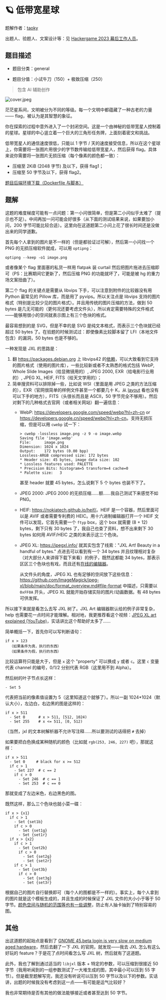 # 🪐 低带宽星球

题解作者：[taoky](https://github.com/taoky)

出题人、验题人、文案设计等：见 [Hackergame 2023 幕后工作人员](../../credits.pdf)。

## 题目描述

- 题目分类：general

- 题目分值：小试牛刀（150）+ 极致压缩（250）

> 包含 AI 辅助创作

![cover.jpeg](files/cover.jpeg)

茫茫星系间，文明被分为不同的等级。每一个文明中都蕴藏了一种古老的力量 —— flag，被认为是其智慧的象征。

你在探索的过程中意外进入了一个封闭空间。这是一个由神秘的低带宽星人控制着的星球。星球的中心竖立着一个巨大的三角形任务牌，上面刻着密文和挑战。

低带宽星人的通信速度很低，只能以 1 字节 / 天的速度接受信息，所以在这个星球上，你需要将一张图片用很少的字节数传输给低带宽星人，然后获得 flag。具体来说你需要将一张图片无损压缩（每个像素的颜色都一致）：

- 压缩至 2KiB (2048 字节) 及以下，获得 flag1；
- 压缩至 50 字节及以下，获得 flag2。

[题目后端环境下载（Dockerfile 与脚本）](files/image-compressor-backend.zip)

## 题解

这题的难度梯度可能有一点问题：第一小问很简单，但是第二小问似乎太难了（提示也不足）。中间再加一问可能会好很多（从下面的测试结果来说，如果要加小问，200 字节可能比较合适）。这里向在这道题第二小问上花了很长时间还是没做出来的同学道歉。

首先每个人拿到的图片是不一样的（但是都验证过可解），然后第一小问找一个 PNG 的无损压缩软件就成，可以用 `optipng`：

```
optipng --keep -o1 image.png
```

或者像某个 flag 里面塞的私货一样用 flatpak 装 curtail 然后把图片拖进去压缩即可（PS：比赛期间它更新了，然后压缩 PNG 的功能就坏了，可能是被 hg 的重力场文案扭曲了）。

第二个 flag 的关键点是需要从 libvips 下手，可以注意到附件的比较器没有用 Python 最常见的 Pillow 库，而是用了 pyvips。所以关注点是 libvips 支持的图片格式（特别是比较少见的图片格式）。并且用传统的图片压缩的方法，做到 50 bytes 是几无可能的（更何况还要考虑文件头），所以肯定需要特殊的文件格式——能够用很小的空间就表示图上有三个色块的格式。

最容易想到的是 SVG，但是不幸的是 SVG 是纯文本格式，而表示三个色块就已经超过 50 bytes 了。在验题的时候测试过：即使像素比较脚本留了 LFI（本地文件包含）的漏洞，50 bytes 也是不够的。

一种发现是 JXL 的思路是：

1. 翻 <https://packages.debian.org> 上 libvips42 的[依赖](https://packages.debian.org/bookworm/libvips42)，可以大致看到它支持的图片格式（使用的图片库），一些比较新或者不太熟悉的格式包括 WebP, Whole Slide Images（给显微镜用的）, JPEG 2000, EXR（给电影行业用的）, JPEG XL, HEIF, FITS（给天文学用的）；
2. 简单搜资料可以排除掉一些，比如说 WSI（里面是用 JPEG 之类的方法压缩的），EXR（官网很简单的样例文件甚至一个都要几十 K，从 [layout](https://openexr.com/en/latest/OpenEXRFileLayout.html) 看也没有可以下手的地方），FITS（头很长而且是 ASCII，50 字节完全不够用）。然后对剩下的几种格式去官网（或者相关网站）翻一遍信息：
    - WebP: <https://developers.google.com/speed/webp?hl=zh-cn> or <https://developers.google.cn/speed/webp?hl=zh-cn>。支持无损压缩，但是可以用 `cwebp` 试一下：
        ```
        > cwebp -lossless image.png -z 9 -o image.webp
        Saving file 'image.webp'
        File:      image.png
        Dimension: 1024 x 1024
        Output:    172 bytes (0.00 bpp)
        Lossless-ARGB compressed size: 172 bytes
        * Header size: 45 bytes, image data size: 102
        * Lossless features used: PALETTE
        * Precision Bits: histogram=5 transform=4 cache=0
        * Palette size:   3
        ```
        甚至 header 就要 45 bytes，怎么说剩下 5 个 bytes 也装不下了。
    - JPEG 2000: JPEG 2000 的无损压缩……额……我自己测试下来感觉不如 PNG。
    - HEIF: <https://nokiatech.github.io/heif/>。HEIF 是一个容器，然后里面可以是 AVIF 或者需要专利费的 HEIC。用十六进制编辑器打开一个 HEIF 文件可以发现，它首先需要一个 `ftyp` box，这个 box 就需要 (8 + 12) bytes，剩下只有 30 bytes 了，我自己也查了资料，想不出来剩下 30 bytes 如何用 AVIF/HEIC 之类的来表示这三个色块。
    - JPEG XL: <https://jpegxl.info/> 就其实包含了线索："JXL Art! Beauty in a handful of bytes." 点进去可以看到有一个 34 bytes 并且纹理相对复杂（对大部分人来讲得下载下来看）的例子，既然这都能 34 bytes，那表示区区三个色块也有戏，而且还有[在线的编辑器](https://jxl-art.surma.technology/)。
        
        从文件头的角度，JPEG XL 也有足够的空间放下这些信息：<https://github.com/ImageMagick/jpeg-xl/blob/main/doc/format_overview.md#file-format> 中描述，只需要以 `0xFF0A` 开头，JPEG XL 就能开始存储实际的图片/动画数据。有 48 bytes 可供发挥。
    
所以接下来就是看怎么去写 JXL 树了。JXL Art 编辑器默认给的例子非常复杂，help 也需要花一点时间才能理解。相对地，我更推荐看这个视频：[JPEG XL art explained (YouTube)](https://www.youtube.com/watch?v=FIG3I8Sp2qQ)，实话讲比这个帮助好太多了……

简单概括一下，首先你可以写判断语句：

```jxl
if x > 123
  （如果条件为真，执行的东西）
  （如果条件为假，执行的东西）
```

比较运算符只能是大于，但是 `x` 这个 "property" 可以换成 `y` 或者 `c`。这里 `c` 变量代表 channel 的编号，0/1/2 分别代表 RGB（这里用不到 Alpha）。

然后树的叶子节点长这样：

```jxl
- Set 5
```

代表把当前的像素值设置为 5（这里知道这个就够了）。所以一副 1024*1024（默认大小），左边白，右边黑的图是这样的：

```jxl
if x > 511
  - Set 0      # x > 511, [512, 1024)
  - Set 255    # x <= 511, [0, 512)
```

（当然，jxl 的文本树解析器不允许写注释……所以要测试的话得把 `#` 去掉）

如果要把白色换成某种随机的颜色（比如就 `rgb(253, 246, 227)` 吧），那就这样：

```jxl
if x > 511
  - Set 0     # black for x >= 512
  if c > 1
    - Set 227  # c == 2
    if c > 0
      - Set 246  # c == 1
      - Set 253  # c == 0
```

那就变成了左边米色，右边黑色的图。

既然这样，那么三个色块也就小菜一碟：

```jxl
if x > {x1}
  if c > 1
    - Set {set1b}
    if c > 0
      - Set {set1g}
      - Set {set1r}
  if x > {x2}
    if c > 1
      - Set {set2b}
      if c > 0
        - Set {set2g}
        - Set {set2r}
    if c > 1
      - Set {set3b}
      if c > 0
        - Set {set3g}
        - Set {set3r}
```

根据自己的图片自行替换即可（每个人的图都是不一样的）。事实上，每个人拿到的图片就是这个模板生成的，并且生成的时候保证了 JXL 文件的大小小于等于 50 字节。[颜色空间与随机的范围等也有一些调整](src/web/app/jxltree.py)，防止有人抽卡抽到了特别容易的图。

## 其他

出这道题的起始点是看到了 [GNOME 45.beta login is very slow on medium aged hardware](https://gitlab.gnome.org/GNOME/gnome-shell/-/issues/6886)，然后去翻了一下 JXL 的官网，就发现——我去 JXL 怎么有这么好玩的 feature？于是花了点时间看怎么写 JXL 树，然后就有了这道题。

此外，我也了解到通过适当的 `libjxl` 版本 + 特定的参数，可以压缩到很接近 50 字节（我用听闻到的一组参数测试了一大堆生成的图，其中最小可以压到 55 字节）。但是截至题解写完，我还没有听说可以压到 50 字节以及以下的参数。实话讲，出题的时候我没有考虑到这一点——有可能是运气比较好？

我也非常期待是否有其他的做法能够接近或者甚至达到 50 字节。
